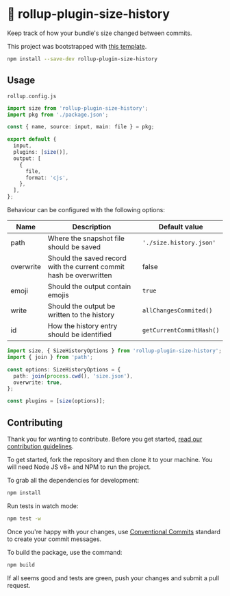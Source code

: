 # 📜 rollup-plugin-size-history

Keep track of how your bundle's size changed between commits.

This project was bootstrapped with [this template](https://github.com/danielkov/single-package).

```sh
npm install --save-dev rollup-plugin-size-history
```

## Usage

`rollup.config.js`

```ts
import size from 'rollup-plugin-size-history';
import pkg from './package.json';

const { name, source: input, main: file } = pkg;

export default {
  input,
  plugins: [size()],
  output: [
    {
      file,
      format: 'cjs',
    },
  ],
};
```

Behaviour can be configured with the following options:

| Name      | Description                                                         | Default value            |
| --------- | ------------------------------------------------------------------- | ------------------------ |
| path      | Where the snapshot file should be saved                             | `'./size.history.json'`  |
| overwrite | Should the saved record with the current commit hash be overwritten | false                    |
| emoji     | Should the output contain emojis                                    | `true`                   |
| write     | Should the output be written to the history                         | `allChangesCommited()`   |
| id        | How the history entry should be identified                          | `getCurrentCommitHash()` |

```ts
import size, { SizeHistoryOptions } from 'rollup-plugin-size-history';
import { join } from 'path';

const options: SizeHistoryOptions = {
  path: join(process.cwd(), 'size.json'),
  overwrite: true,
};

const plugins = [size(options)];
```

## Contributing

Thank you for wanting to contribute. Before you get started, [read our contribution guidelines](CONTRIBUTING.md).

To get started, fork the repository and then clone it to your machine. You will need Node JS v8+ and NPM to run the project.

To grab all the dependencies for development:

```sh
npm install
```

Run tests in watch mode:

```sh
npm test -w
```

Once you're happy with your changes, use [Conventional Commits](https://www.conventionalcommits.org/en/v1.0.0/) standard to create your commit messages.

To build the package, use the command:

```sh
npm build
```

If all seems good and tests are green, push your changes and submit a pull request.
